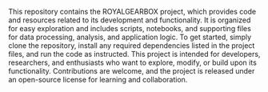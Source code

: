 This repository contains the ROYALGEARBOX project, which provides code and resources related to its development and functionality. It is organized for easy exploration and includes scripts, notebooks, and supporting files for data processing, analysis, and application logic. To get started, simply clone the repository, install any required dependencies listed in the project files, and run the code as instructed. This project is intended for developers, researchers, and enthusiasts who want to explore, modify, or build upon its functionality. Contributions are welcome, and the project is released under an open-source license for learning and collaboration.
